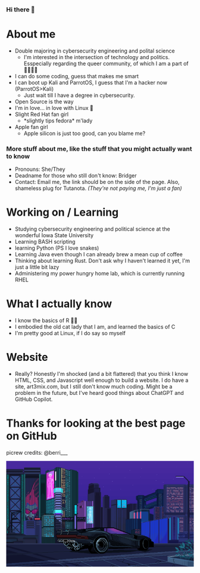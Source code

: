 ### Hi there 👋

<!--
**munkycool/munkycool** is a ✨ _special_ ✨ repository because its `README.md` (this file) appears on your GitHub profile.

Here are some ideas to get you started:

- 🔭 I’m currently working on ...
- 🌱 I’m currently learning ...
- 👯 I’m looking to collaborate on ...
- 🤔 I’m looking for help with ...
- 💬 Ask me about ...
- 📫 How to reach me: ...
- 😄 Pronouns: ...
- ⚡ Fun fact: ...
-->

# About me

- Double majoring in cybersecurity engineering and polital science
    - I'm interested in the intersection of technology and politics. Esspecially regarding the queer community, of which I am a part of 🏳️‍🌈🏳️‍⚧️
- I can do some coding, guess that makes me smart
- I can boot up Kali and ParrotOS, I guess that I'm a hacker now (ParrotOS>Kali)
  - Just wait till I have a degree in cybersecurity. 
- Open Source is the way
- I'm in love... in love with Linux 🐧
- Slight Red Hat fan girl
    - \*slightly tips fedora* m'lady 
 - Apple fan girl 
    - Apple silicon is just too good, can you blame me?

### More stuff about me, like the stuff that you might actually want to know

- Pronouns: She/They
- Deadname for those who still don't know: Bridger
- Contact: Email me, the link should be on the side of the page. Also, shameless plug for Tutanota. *(They're not paying me, I'm just a fan)*

# Working on / Learning 

- Studying cybersecurity engineering and political science at the wonderful Iowa State University
- Learning BASH scripting
- learning Python (PS I love snakes)
- Learning Java even though I can already brew a mean cup of coffee
- Thinking about learning Rust. Don't ask why I haven't learned it yet, I'm just a little bit lazy
- Administering my power hungry home lab, which is currently running RHEL

# What I actually know 

- I know the basics of R 🏴‍☠️
- I embodied the old cat lady that I am, and learned the basics of C
- I'm pretty good at Linux, if I do say so myself

# Website

- Really? Honestly I'm shocked (and a bit flattered) that you think I know HTML, CSS, and Javascript well enough to build a website. I do have a site, art3mix.com, but I still don't know much coding. Might be a problem in the future, but I've heard good things about ChatGPT and GitHub Copilot.

# Thanks for looking at the best page on GitHub

picrew credits: @berri___

![cyber punk original source:https://imgur.com/N0haYzT ](https://github.com/munkycool/munkycool/blob/main/external-content.duckduckgo.com.gif)
